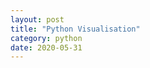 ```yaml
---
layout: post
title: "Python Visualisation"
category: python
date: 2020-05-31
---
```


<script src="https://cchanzl.github.io/plotly/Sankey.html"></script>
